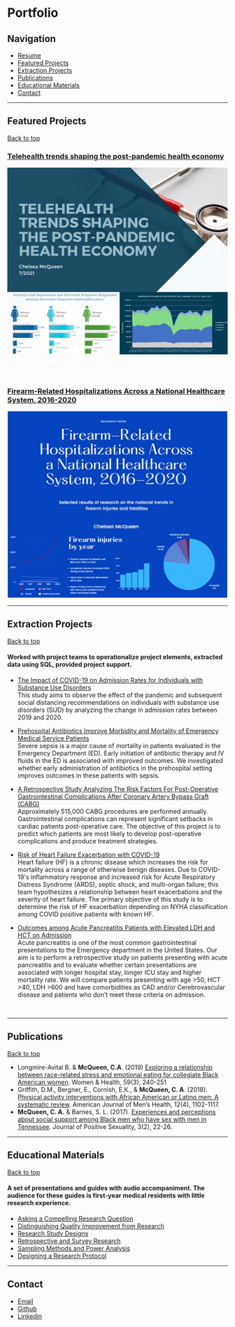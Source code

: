 # Portfolio

## Navigation
- [Resume](https://drive.google.com/file/d/1F2nVEi2Ej2ouVOcDQSaDv0Ju8z0r9qG4/view?usp=sharing)
- [Featured Projects](#featured-projects)
- [Extraction Projects](#extraction-projects)
- [Publications](#publications)
- [Educational Materials](#educational-materials)
- [Contact](#contact)
 
---


## Featured Projects
[Back to top](#portfolio)

### [Telehealth trends shaping the post-pandemic health economy](/telehealth_trends)


<p align="center">
<img src="images/telehealth_thumbnail.jpg?raw=true"/>
</p>


<br><br>

### [Firearm-Related Hospitalizations Across a National Healthcare System, 2016-2020](/firearm_injuries)

<p align="center">
  <img src="images/firearm_thumbnail.jpg?raw=true"/>
</p>

<!-- ---
### [Project 3](http://example.com/)

<p align="center">
<img src="images/dummy_thumbnail.jpg?raw=true"/>
</p>
 -->


---
## Extraction Projects
[Back to top](#portfolio)
#### Worked with project teams to operationalize project elements, extracted data using SQL, provided project support.

- [The Impact of COVID-19 on Admission Rates for Individuals with Substance Use Disorders](https://github.com/chelseamcqueen/Impact-of-COVID-19-on-admission-rates-for-individuals-with-substance-use-disorders)<br>
  This study aims to observe the effect of the pandemic and subsequent social distancing recommendations on individuals with substance use disorders (SUD) by analyzing the change in admission rates between 2019 and 2020.<br>
  
- [Prehospital Antibiotics Improve Morbidity and Mortality of Emergency Medical Service Patients](https://github.com/chelseamcqueen/Prehospital-Antibiotics-Improve-Outcomes-of-Emergency-Patients-with-Sepsis)<br>
  Severe sepsis is a major cause of mortality in patients evaluated in the Emergency Department (ED). Early initiation of antibiotic therapy and IV fluids in the ED is associated with improved outcomes. We investigated whether early administration of antibiotics in the
prehospital setting improves outcomes in these patients with sepsis.<br>

- [A Retrospective Study Analyzing The Risk Factors For Post-Operative Gastrointestinal Complications After Coronary Artery Bypass Graft (CABG)](https://github.com/chelseamcqueen/Post-op-Complications-after-CABG) <br>
Approximately 515,000 CABG procedures are performed annually. Gastrointestinal complications can represent significant setbacks in cardiac patients post-operative care. The objective of this project is to predict which patients  are most likely to develop post-operative complications and produce treatment strategies.<br>

- [Risk of Heart Failure Exacerbation with COVID-19](https://github.com/chelseamcqueen/COVID-19-and-Heart-Failure-Exacerbation/) <br>
Heart failure (HF) is a chronic disease which increases the risk for mortality across a range of otherwise benign diseases. Due to COVID-19's inflammatory response and increased risk for Acute Respiratory Distress Syndrome (ARDS), septic shock, and multi-organ failure; this team hypothesizes a relationship between heart exacerbations and the severity of heart failure. The primary objective of this study is to determine the risk of HF exacerbation depending on NYHA classification among COVID positive patients with known HF. <br>

- [Outcomes among Acute Pancreatitis Patients with Elevated LDH and HCT on Admission](https://github.com/chelseamcqueen/Outcomes-in-Acute-Pancreatitis-patients-with-elevated-LDH-and-HCT)<br>
  Acute pancreatitis is one of the most common gastrointestinal presentations to the Emergency department in the United States. Our aim is to perform a retrospective study on patients presenting with acute pancreatitis and to evaluate whether certain presentations are associated with longer hospital stay, longer ICU stay and higher mortality rate. We will compare patients presenting with age >50, HCT >40, LDH >600 and have comorbidities as CAD and/or Cerebrovascular disease and patients who don’t meet these criteria on admission. 
 <br>

---
## Publications
[Back to top](#portfolio)
-	Longmire-Avital B. & **McQueen, C.A**. (2019) [Exploring a relationship between race-related stress and emotional eating for collegiate Black American women](https://pubmed.ncbi.nlm.nih.gov/29920181/). Women & Health, 59(3), 240-251
-	Griffith, D.M., Bergner, E., Cornish, E.K., & **McQueen, C. A**. (2018). [Physical activity interventions with African American or Latino men: A systematic review](https://pubmed.ncbi.nlm.nih.gov/29557237/). American Journal of Men’s Health, 12(4), 1102-1117. 
-	**McQueen, C. A.** & Barnes, S. L. (2017). [Experiences and perceptions about social support among Black men who have sex with men in Tennessee](https://journalofpositivesexuality.org/wp-content/uploads/2017/07/Experiences-and-perceptions-about-social-support-among-black-men-who-have-sex-with-men-in-tennessee-McQueen-Barnes.pdf). Journal of Positive Sexuality, 3(2), 22-26. 

---
## Educational Materials
[Back to top](#portfolio)
#### A set of presentations and guides with audio accompaniment. The audience for these guides is first-year medical residents with little research experience. 

- [Asking a Compelling Research Question](/pdf/ResearchCurriculum/Asking%20Compelling%20Research%20Questions.pdf)
- [Distinguishing Quality Improvement from Research](/pdf/ResearchCurriculum/Distinguishing%20Quality%20Improvement%20%20from%20Research.pdf)
- [Research Study Designs](/pdf/ResearchCurriculum/Research%20Study%20Designs.pdf)
- [Retrospective and Survey Research](/pdf/ResearchCurriculum/Retrospective%20and%20Survey%20Research.pdf)
- [Sampling Methods and Power Analysis](/pdf/ResearchCurriculum/Sampling%20Methods%20and%20Power%20Analysis.pdf)
- [Designing a Research Protocol](/pdf/GME_Protocol_Guide.pdf)


---
## Contact

* [Email](mailto:chelsea.mcqueen@live.com)
* [Github](https://github.com/chelseamcqueen)
* [Linkedin](https://www.linkedin.com/in/chelseamcqueen/)
